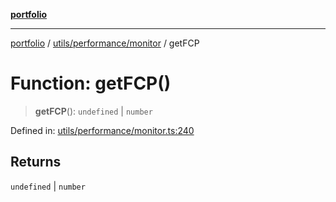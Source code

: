 [**portfolio**](../../../../README.md)

***

[portfolio](../../../../modules.md) / [utils/performance/monitor](../README.md) / getFCP

# Function: getFCP()

> **getFCP**(): `undefined` \| `number`

Defined in: [utils/performance/monitor.ts:240](https://github.com/tnorlund/Portfolio/blob/6c13aedd61ae014cebdd0e7a21ad3d67481c3dd8/portfolio/utils/performance/monitor.ts#L240)

## Returns

`undefined` \| `number`
